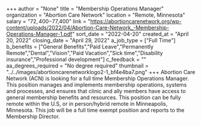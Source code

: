 +++
author = "None"
title = "Membership Operations Manager"
organization = "Abortion Care Network"
location = "Remote, Minnesota"
salary = "$72,400-$77,400"
link = "https://abortioncarenetwork.org/wp-content/uploads/2022/04/Abortion-Care-Network_-Membership-Operations-Manager-1.pdf"
sort_date = "2022-04-20"
created_at = "April 20, 2022"
closing_date = "April 29, 2022"
a_job_type = ["Full Time"]
b_benefits = ["General Benefits","Paid Leave","Permanently Remote","Dental","Vision","Paid Vacation","Sick time","Disability insurance","Professional development"]
c_feedback = ""
aa_degrees_required = "No degree required"
thumbnail = "../../images/abortioncarenetworklogo2-1_bf4e4ba7.png"
+++
Abortion Care Network (ACN) is looking for a full time Membership Operations Manager. This position manages and implements membership operations, systems and processes, and ensures that clinic and ally members have access to general membership benefits and resources. This position can be fully remote within the U.S, or in person/hybrid remote in Minneapolis, Minnesota. This job will be a full time exempt position and reports to the Membership Director.
